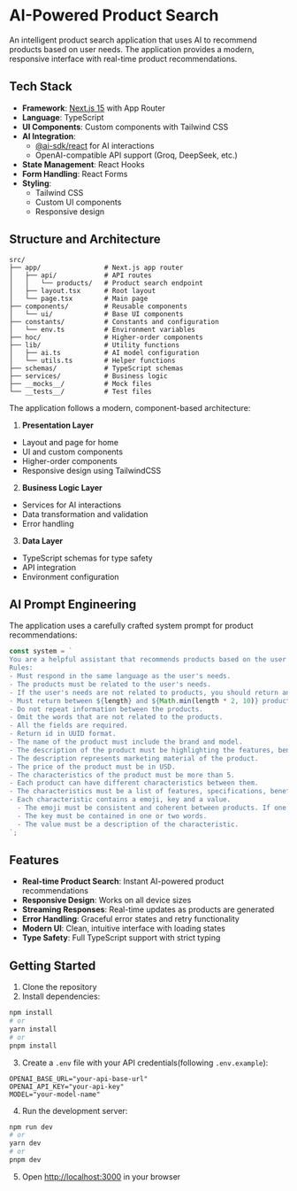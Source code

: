 # AI-Powered Product Search

An intelligent product search application that uses AI to recommend products based on user needs. The application provides a modern, responsive interface with real-time product recommendations.

## Tech Stack

- **Framework**: [Next.js 15](https://nextjs.org/) with App Router
- **Language**: TypeScript
- **UI Components**: Custom components with Tailwind CSS
- **AI Integration**: 
  - [@ai-sdk/react](https://www.npmjs.com/package/@ai-sdk/react) for AI interactions
  - OpenAI-compatible API support (Groq, DeepSeek, etc.)
- **State Management**: React Hooks
- **Form Handling**: React Forms
- **Styling**: 
  - Tailwind CSS
  - Custom UI components
  - Responsive design

## Structure and Architecture

```
src/
├── app/                # Next.js app router
│   ├── api/            # API routes
│   │   └── products/   # Product search endpoint
│   ├── layout.tsx      # Root layout
│   └── page.tsx        # Main page
├── components/         # Reusable components
│   └── ui/             # Base UI components
├── constants/          # Constants and configuration
│   └── env.ts          # Environment variables
├── hoc/                # Higher-order components
├── lib/                # Utility functions
│   ├── ai.ts           # AI model configuration
│   └── utils.ts        # Helper functions
├── schemas/            # TypeScript schemas
├── services/           # Business logic
├── __mocks__/          # Mock files
└── __tests__/          # Test files

```

The application follows a modern, component-based architecture:

1. **Presentation Layer**
  - Layout and page for home
  - UI and custom components
  - Higher-order components
  - Responsive design using TailwindCSS

2. **Business Logic Layer**
  - Services for AI interactions
  - Data transformation and validation
  - Error handling

3. **Data Layer**
  - TypeScript schemas for type safety
  - API integration
  - Environment configuration

## AI Prompt Engineering

The application uses a carefully crafted system prompt for product recommendations:

```typescript
const system = `
You are a helpful assistant that recommends products based on the user's needs.
Rules:
- Must respond in the same language as the user's needs.
- The products must be related to the user's needs.
- If the user's needs are not related to products, you should return an empty array.
- Must return between ${length} and ${Math.min(length * 2, 10)} products.
- Do not repeat information between the products.
- Omit the words that are not related to the products.
- All the fields are required.
- Return id in UUID format.
- The name of the product must include the brand and model.
- The description of the product must be highlighting the features, benefits, and unique selling points.
- The description represents marketing material of the product.
- The price of the product must be in USD.
- The characteristics of the product must be more than 5.
- Each product can have different characteristics between them.
- The characteristics must be a list of features, specifications, benefits, or unique selling points.
- Each characteristic contains a emoji, key and a value.
  - The emoji must be consistent and coherent between products. If one product has a emoji for a characteristic, all the products must have this emoji for the same characteristic. And each characteristic has different emoji between them.
  - The key must be contained in one or two words.
  - The value must be a description of the characteristic.
`;
```

## Features

- **Real-time Product Search**: Instant AI-powered product recommendations
- **Responsive Design**: Works on all device sizes
- **Streaming Responses**: Real-time updates as products are generated
- **Error Handling**: Graceful error states and retry functionality
- **Modern UI**: Clean, intuitive interface with loading states
- **Type Safety**: Full TypeScript support with strict typing

## Getting Started

1. Clone the repository
2. Install dependencies:
  ```bash
  npm install
  # or
  yarn install
  # or
  pnpm install
  ```

3. Create a `.env` file with your API credentials(following `.env.example`):
  ```
  OPENAI_BASE_URL="your-api-base-url"
  OPENAI_API_KEY="your-api-key"
  MODEL="your-model-name"
  ```

4. Run the development server:
  ```bash
  npm run dev
  # or
  yarn dev
  # or
  pnpm dev
  ```

5. Open [http://localhost:3000](http://localhost:3000) in your browser
